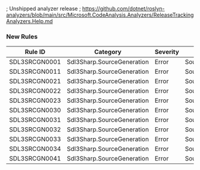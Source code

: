 ﻿; Unshipped analyzer release
; https://github.com/dotnet/roslyn-analyzers/blob/main/src/Microsoft.CodeAnalysis.Analyzers/ReleaseTrackingAnalyzers.Help.md

### New Rules

Rule ID | Category | Severity | Notes
--------|----------|----------|-------
SDL3SRCGN0001 | Sdl3Sharp.SourceGeneration | Error | SourceGenerator
SDL3SRCGN0011 | Sdl3Sharp.SourceGeneration | Error | SourceGenerator
SDL3SRCGN0021 | Sdl3Sharp.SourceGeneration | Error | SourceGenerator
SDL3SRCGN0022 | Sdl3Sharp.SourceGeneration | Error | SourceGenerator
SDL3SRCGN0023 | Sdl3Sharp.SourceGeneration | Error | SourceGenerator
SDL3SRCGN0030 | Sdl3Sharp.SourceGeneration | Error | SourceGenerator
SDL3SRCGN0031 | Sdl3Sharp.SourceGeneration | Error | SourceGenerator
SDL3SRCGN0032 | Sdl3Sharp.SourceGeneration | Error | SourceGenerator
SDL3SRCGN0033 | Sdl3Sharp.SourceGeneration | Error | SourceGenerator
SDL3SRCGN0034 | Sdl3Sharp.SourceGeneration | Error | SourceGenerator
SDL3SRCGN0041 | Sdl3Sharp.SourceGeneration | Error | SourceGenerator